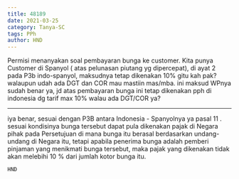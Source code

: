 ```yaml
---
title: 48189
date: 2021-03-25
category: Tanya-SC
tags: PPh
author: HND
---
```


Permisi menanyakan soal pembayaran bunga ke customer. Kita punya Customer di Spanyol ( atas pelunasan piutang yg dipercepat), di ayat 2 pada P3b indo-spanyol, maksudnya tetap dikenakan 10% gitu kah pak? walaupun udah ada DGT dan COR mau mastiin mas/mba. ini maksud WPnya sudah benar ya, jd atas pembayaran bunga ini tetap dikenakan pph di indonesia dg tarif max 10% walau ada DGT/COR ya?

---

iya benar, sesuai dengan P3B antara Indonesia - Spanyolnya ya pasal 11 . sesuai kondisinya bunga tersebut dapat pula dikenakan pajak di Negara pihak pada Persetujuan di mana bunga itu berasal berdasarkan undang-undang di Negara itu, tetapi apabila penerima bunga adalah pemberi pinjaman yang menikmati bunga tersebut, maka pajak yang dikenakan tidak akan melebihi 10 % dari jumlah kotor bunga itu.

`HND`
